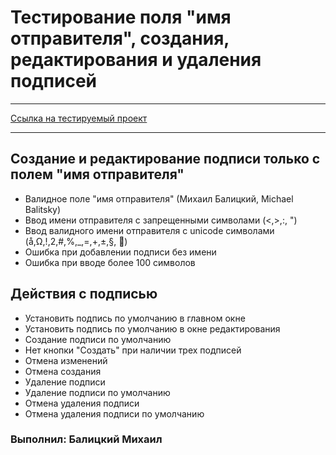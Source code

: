 # Тестирование поля "имя отправителя", создания, редактирования и удаления подписей
___
[Ссылка на тестируемый проект](https://e.mail.ru/settings/general)
___
## Создание и редактирование подписи только с полем "имя отправителя"

 * Валидное поле "имя отправителя" (Михаил Балицкий, Michael Balitsky)
 * Ввод имени отправителя с запрещенными символами (<,>,:, ")
 * Ввод валидного имени отправителя с unicode символами (å,Ω,!,2,#,%,_,=,+,±,§, 👿)
 * Ошибка при добавлении подписи без имени
 * Ошибка при вводе более 100 символов

## Действия с подписью

 * Установить подпись по умолчанию в главном окне
 * Установить подпись по умолчанию в окне редактирования
 * Создание подписи по умолчанию
 * Нет кнопки "Создать" при наличии трех подписей
 * Отмена изменений
 * Отмена создания
 * Удаление подписи
 * Удаление подписи по умолчанию
 * Отмена удаления подписи
 * Отмена удаления подписи по умолчанию

### Выполнил: Балицкий Михаил